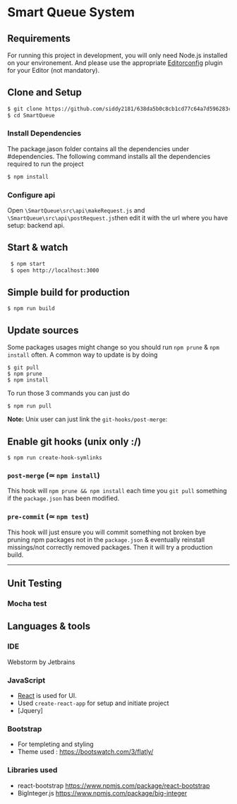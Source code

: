 # Smart Queue System

## Requirements

For running this project in development, you will only need Node.js installed on your environement.
And please use the appropriate [Editorconfig](http://editorconfig.org/) plugin for your Editor (not mandatory).





   ## Clone and Setup 
   ```sh
   $ git clone https://github.com/siddy2181/638da5b0c8cb1cd77c64a7d596283c6a.git
   $ cd SmartQueue
  ```
  ### Install Dependencies
  The package.jason folder contains all the dependencies under #dependencies. The following command installs all the dependencies required to run the project
  
   ```sh 
   $ npm install
   ```

### Configure api

Open `\SmartQueue\src\api\makeRequest.js` and `\SmartQueue\src\api\postRequest.js`then edit it with the url where you have setup:
backend api.


## Start & watch
   ```sh
    $ npm start
    $ open http://localhost:3000
```
## Simple build for production

    $ npm run build

## Update sources

Some packages usages might change so you should run `npm prune` & `npm install` often.
A common way to update is by doing

    $ git pull
    $ npm prune
    $ npm install

To run those 3 commands you can just do

    $ npm run pull

**Note:** Unix user can just link the `git-hooks/post-merge`:

## Enable git hooks (unix only :/)

    $ npm run create-hook-symlinks

### `post-merge` (≃ `npm install`)

This hook will `npm prune && npm install` each time you `git pull` something if the `package.json` has been modified.

### `pre-commit` (≃ `npm test`)

This hook will just ensure you will commit something not broken bye pruning npm packages not in the `package.json` & eventually reinstall missings/not correctly removed packages.
Then it will try a production build.

---

## Unit Testing

### Mocha test 


## Languages & tools
### IDE

Webstorm by Jetbrains


### JavaScript

- [React](http://facebook.github.io/react) is used for UI.
- Used `create-react-app` for setup and initiate project
- [Jquery] 

### Bootstrap

- For templeting and styling
- Theme used : https://bootswatch.com/3/flatly/

### Libraries used
- react-bootstrap https://www.npmjs.com/package/react-bootstrap
- BigInteger.js https://www.npmjs.com/package/big-integer





